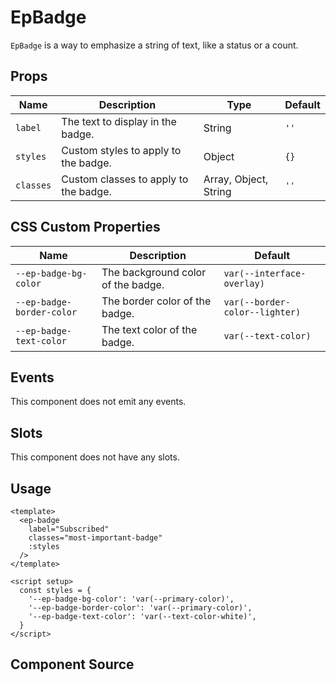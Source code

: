 # EpBadge

`EpBadge` is a way to emphasize a string of text, like a status or a count.

## Props

| Name | Description | Type | Default |
|------|-------------|------|---------|
| `label` | The text to display in the badge. | String | `''` |
| `styles` | Custom styles to apply to the badge. | Object | `{}` |
| `classes` | Custom classes to apply to the badge. | Array, Object, String | `''` |

## CSS Custom Properties
| Name | Description | Default |
|------|-------------|---------|
| `--ep-badge-bg-color` | The background color of the badge. | `var(--interface-overlay)` |
| `--ep-badge-border-color` | The border color of the badge. | `var(--border-color--lighter)` |
| `--ep-badge-text-color` | The text color of the badge. | `var(--text-color)` |

## Events

This component does not emit any events.

## Slots

This component does not have any slots.

## Usage

```vue
<template>
  <ep-badge
    label="Subscribed"
    classes="most-important-badge"
    :styles
  />
</template>

<script setup>
  const styles = {
    '--ep-badge-bg-color': 'var(--primary-color)',
    '--ep-badge-border-color': 'var(--primary-color)',
    '--ep-badge-text-color': 'var(--text-color-white)',
  }
</script>
```

## Component Source

